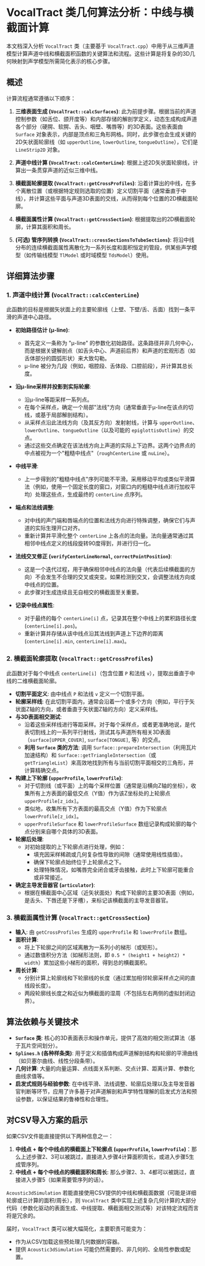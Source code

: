 # VocalTract 类几何算法分析：中线与横截面计算

本文档深入分析 `VocalTract` 类（主要基于 `VocalTract.cpp`）中用于从三维声道模型计算声道中线和横截面积函数的关键算法和流程。这些计算是将复杂的3D几何映射到声学模型所需简化表示的核心步骤。

## 概述

计算流程通常遵循以下顺序：

1.  **三维表面生成 (`VocalTract::calcSurfaces`)**: 此为前提步骤。根据当前的声道控制参数（如舌位、颌开度等）和内部存储的解剖学定义，动态生成构成声道各个部分（硬腭、软腭、舌头、咽壁、嘴唇等）的3D表面。这些表面由 `Surface` 对象表示，内部是顶点和三角形网格。同时，此步骤也会生成关键的2D矢状面轮廓线（如 `upperOutline`, `lowerOutline`, `tongueOutline`），它们是 `LineStrip2D` 对象。

2.  **声道中线计算 (`VocalTract::calcCenterLine`)**: 根据上述2D矢状面轮廓线，计算出一条贯穿声道的近似三维中线。

3.  **横截面轮廓提取 (`VocalTract::getCrossProfiles`)**: 沿着计算出的中线，在多个离散位置（或根据特定规则选取的位置）定义切割平面（通常垂直于中线），并计算这些平面与声道3D表面的交线，从而得到每个位置的2D横截面轮廓。

4.  **横截面属性计算 (`VocalTract::getCrossSection`)**: 根据提取出的2D横截面轮廓，计算其面积和周长。

5.  **(可选) 管序列转换 (`VocalTract::crossSectionsToTubeSections`)**: 将沿中线分布的连续横截面属性离散化为一系列长度和面积恒定的管段，供某些声学模型（如传输线模型 `TlModel` 或时域模型 `TdsModel`）使用。

## 详细算法步骤

### 1. 声道中线计算 (`VocalTract::calcCenterLine`)

此函数的目标是根据矢状面上的主要轮廓线（上壁、下壁/舌、舌面）找到一条平滑的声道中心路径。

*   **初始路径估计 (μ-line)**:
    *   首先定义一条称为 "μ-line" 的参数化初始路径。这条路径并非几何中心，而是根据关键解剖点（如舌头中心、声道前后界）和声道的宏观形态（如舌体部分的圆弧形状）来大致勾勒。
    *   μ-line 被分为几段（例如，咽腔段、舌体段、口腔前段），并计算其总长度。

*   **沿μ-line采样并投影到实际轮廓**:
    *   沿μ-line等距采样一系列点。
    *   在每个采样点，确定一个局部"法线"方向（通常垂直于μ-line在该点的切线，或基于局部解剖结构）。
    *   从采样点沿此法线方向（及其反方向）发射射线，计算与 `upperOutline`、`lowerOutline`、`tongueOutline`（以及可能的 `epiglottisOutline`）的交点。
    *   通过这些交点确定在该法线方向上声道的实际上下边界。这两个边界点的中点被视为一个"粗糙中线点"（`roughCenterLine` 或 `nuLine`）。

*   **中线平滑**:
    *   上一步得到的"粗糙中线点"序列可能不平滑。采用移动平均或类似平滑算法（例如，使用一个固定长度的窗口，对窗口内的粗糙中线点进行加权平均）处理这些点，生成最终的 `centerLine` 点序列。

*   **端点和法线调整**:
    *   对中线的声门端和唇端点的位置和法线方向进行特殊调整，确保它们与声道的实际生理开口对齐。
    *   重新计算并平滑化整个 `centerLine` 上各点的法向量。法向量通常通过其相邻中线点定义的线段旋转90度得到，并进行归一化。

*   **法线交叉修正 (`verifyCenterLineNormal`, `correctPointPosition`)**:
    *   这是一个迭代过程，用于确保相邻中线点的法向量（代表后续横截面的方向）不会发生不合理的交叉或突变。如果检测到交叉，会调整法线方向或中线点的位置。
    *   此步骤对生成连续且无自相交的横截面至关重要。

*   **记录中线点属性**:
    *   对于最终的每个 `centerLine[i]` 点，记录其在整个中线上的累积路径长度 (`centerLine[i].pos`)。
    *   重新计算并存储从该中线点沿其法线到声道上下边界的距离 (`centerLine[i].min`, `centerLine[i].max`)。

### 2. 横截面轮廓提取 (`VocalTract::getCrossProfiles`)

此函数对于每个中线点 `centerLine[i]`（包含位置 `P` 和法线 `v`），提取出垂直于中线的二维横截面轮廓。

*   **切割平面定义**: 由中线点 `P` 和法线 `v` 定义一个切割平面。
*   **轮廓采样线**: 在此切割平面内，通常会沿着一个或多个方向（例如，平行于矢状面Z轴的方向，或者垂直于矢状面Z轴的方向）定义采样线。
*   **与3D表面相交测试**:
    *   沿着这些采样线进行等距采样。对于每个采样点，或者更准确地说，是代表切割线上的一系列平行射线，测试其与声道所有相关3D表面（`surface[UPPER_COVER]`, `surface[TONGUE]`, 等）的交点。
    *   **利用 `Surface` 类的方法**: 调用 `Surface::prepareIntersection`（利用瓦片加速结构）和 `Surface::getTriangleIntersection`（或 `getTriangleList`）来高效地找到所有与当前切割平面相交的三角形，并计算精确交点。
*   **构建上下轮廓 (`upperProfile`, `lowerProfile`)**:
    *   对于切割线（或平面）上的每个采样位置（通常是沿横向Z轴的坐标），收集所有上方表面的最低交点（Y值）作为该Z坐标处的上轮廓点 `upperProfile[z_idx]`。
    *   类似地，收集所有下方表面的最高交点（Y值）作为下轮廓点 `lowerProfile[z_idx]`。
    *   `upperProfileSurface` 和 `lowerProfileSurface` 数组记录构成轮廓的每个点分别来自哪个具体的3D表面。
*   **轮廓后处理**:
    *   对初始提取的上下轮廓点进行处理，例如：
        *   填充因采样稀疏或几何复杂性导致的间隙（通常使用线性插值）。
        *   确保下轮廓点始终位于上轮廓点之下。
        *   处理特殊情况，如嘴唇完全闭合或牙齿接触，此时上下轮廓可能重合或非常接近。
*   **确定主导发音器官 (`articulator`)**:
    *   根据在横截面中心区域（近矢状面处）构成下轮廓的主要3D表面（例如，是舌头、下唇还是下牙槽），来标记该横截面的主导发音器官。

### 3. 横截面属性计算 (`VocalTract::getCrossSection`)

*   **输入**: 由 `getCrossProfiles` 生成的 `upperProfile` 和 `lowerProfile` 数组。
*   **面积计算**:
    *   将上下轮廓之间的区域离散为一系列小的梯形（或矩形）。
    *   通过数值积分方法（如梯形法则，即 `0.5 * (height1 + height2) * width`）累加这些小梯形的面积，得到总的横截面积。
*   **周长计算**:
    *   分别计算上轮廓线和下轮廓线的长度（通过累加相邻轮廓采样点之间的直线段长度）。
    *   两段轮廓线长度之和近似为横截面的湿周（不包括左右两侧的虚拟封闭边界）。

## 算法依赖与关键技术

*   **`Surface` 类**: 核心的3D表面表示和操作单元，提供了高效的相交测试算法（基于瓦片空间划分）。
*   **`Splines.h` (各种样条类)**: 用于定义和插值构成声道解剖结构和轮廓的平滑曲线（如贝塞尔曲线、线性分段条带）。
*   **几何计算**: 大量的向量运算、点线面关系判断、交点计算、距离计算、参数化曲线求值等。
*   **启发式规则与经验参数**: 在中线平滑、法线调整、轮廓后处理以及主导发音器官判断等环节，应用了许多基于对声道解剖和声学特性理解的启发式方法和预设参数，以保证结果的鲁棒性和合理性。

## 对CSV导入方案的启示

如果CSV文件能直接提供以下两种信息之一：
1.  **中线点 + 每个中线点的横截面上下轮廓点 (`upperProfile`, `lowerProfile`)**：那么上述步骤2、3可以被跳过，直接进入步骤4计算面积周长，或进入步骤5生成管序列。
2.  **中线点 + 每个中线点的横截面积和周长**: 那么步骤2、3、4都可以被跳过，直接进入步骤5（如果需要管序列的话）。

`Acoustic3dSimulation` 若能直接使用CSV提供的中线和横截面数据（可能是详细轮廓或已计算的面积/周长），则 `VocalTract` 类中实现上述复杂几何计算的大部分代码（参数化驱动的表面生成、中线提取、横截面相交测试等）对该特定流程而言将是冗余的。

届时，`VocalTract` 类可以被大幅简化，主要职责可能变为：
*   作为从CSV加载这些预处理几何数据的容器。
*   提供 `Acoustic3dSimulation` 可能仍然需要的、非几何的、全局性参数或配置。 